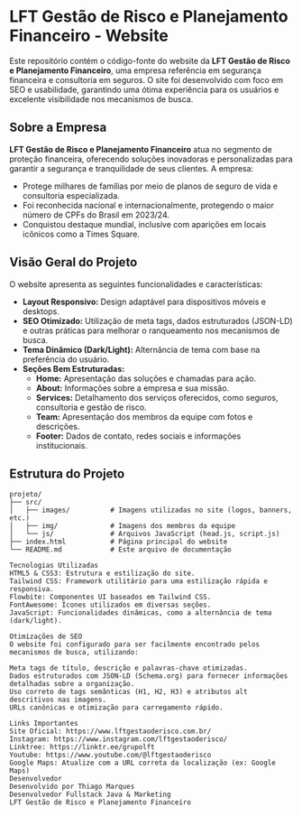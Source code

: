 # LFT Gestão de Risco e Planejamento Financeiro - Website

Este repositório contém o código-fonte do website da **LFT Gestão de Risco e Planejamento Financeiro**, uma empresa referência em segurança financeira e consultoria em seguros. O site foi desenvolvido com foco em SEO e usabilidade, garantindo uma ótima experiência para os usuários e excelente visibilidade nos mecanismos de busca.

## Sobre a Empresa

**LFT Gestão de Risco e Planejamento Financeiro** atua no segmento de proteção financeira, oferecendo soluções inovadoras e personalizadas para garantir a segurança e tranquilidade de seus clientes. A empresa:
- Protege milhares de famílias por meio de planos de seguro de vida e consultoria especializada.
- Foi reconhecida nacional e internacionalmente, protegendo o maior número de CPFs do Brasil em 2023/24.
- Conquistou destaque mundial, inclusive com aparições em locais icônicos como a Times Square.

## Visão Geral do Projeto

O website apresenta as seguintes funcionalidades e características:
- **Layout Responsivo:** Design adaptável para dispositivos móveis e desktops.
- **SEO Otimizado:** Utilização de meta tags, dados estruturados (JSON-LD) e outras práticas para melhorar o ranqueamento nos mecanismos de busca.
- **Tema Dinâmico (Dark/Light):** Alternância de tema com base na preferência do usuário.
- **Seções Bem Estruturadas:**
  - **Home:** Apresentação das soluções e chamadas para ação.
  - **About:** Informações sobre a empresa e sua missão.
  - **Services:** Detalhamento dos serviços oferecidos, como seguros, consultoria e gestão de risco.
  - **Team:** Apresentação dos membros da equipe com fotos e descrições.
  - **Footer:** Dados de contato, redes sociais e informações institucionais.

## Estrutura do Projeto

```plaintext
projeto/
├── src/
│   ├── images/          # Imagens utilizadas no site (logos, banners, etc.)
│   ├── img/             # Imagens dos membros da equipe
│   └── js/              # Arquivos JavaScript (head.js, script.js)
├── index.html           # Página principal do website
└── README.md            # Este arquivo de documentação

Tecnologias Utilizadas
HTML5 & CSS3: Estrutura e estilização do site.
Tailwind CSS: Framework utilitário para uma estilização rápida e responsiva.
Flowbite: Componentes UI baseados em Tailwind CSS.
FontAwesome: Ícones utilizados em diversas seções.
JavaScript: Funcionalidades dinâmicas, como a alternância de tema (dark/light).

Otimizações de SEO
O website foi configurado para ser facilmente encontrado pelos mecanismos de busca, utilizando:

Meta tags de título, descrição e palavras-chave otimizadas.
Dados estruturados com JSON-LD (Schema.org) para fornecer informações detalhadas sobre a organização.
Uso correto de tags semânticas (H1, H2, H3) e atributos alt descritivos nas imagens.
URLs canônicas e otimização para carregamento rápido.

Links Importantes
Site Oficial: https://www.lftgestaoderisco.com.br/
Instagram: https://www.instagram.com/lftgestaoderisco/
Linktree: https://linktr.ee/grupolft
Youtube: https://www.youtube.com/@lftgestaoderisco
Google Maps: Atualize com a URL correta da localização (ex: Google Maps)
Desenvolvedor
Desenvolvido por Thiago Marques
Desenvolvedor Fullstack Java & Marketing
LFT Gestão de Risco e Planejamento Financeiro
